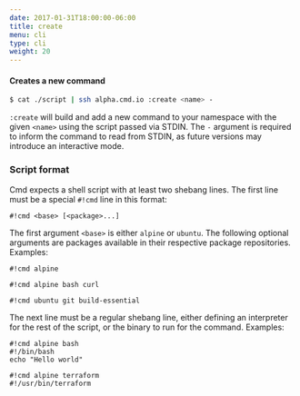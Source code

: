```yaml
---
date: 2017-01-31T18:00:00-06:00
title: create
menu: cli
type: cli
weight: 20
---
```

#### Creates a new command

```sh
$ cat ./script | ssh alpha.cmd.io :create <name> -
```

`:create` will build and add a new command to your namespace with the given
`<name>` using the script passed via STDIN. The `-` argument is required to
inform the command to read from STDIN, as future versions may introduce an
interactive mode.

### Script format

Cmd expects a shell script with at least two shebang lines. The first line
must be a special `#!cmd` line in this format:

```text
#!cmd <base> [<package>...]
```

The first argument `<base>` is either `alpine` or `ubuntu`. The following optional
arguments are packages available in their respective package repositories. Examples:

```text
#!cmd alpine
```

```text
#!cmd alpine bash curl
```

```text
#!cmd ubuntu git build-essential
```

The next line must be a regular shebang line, either defining an interpreter
for the rest of the script, or the binary to run for the command. Examples:

```text
#!cmd alpine bash
#!/bin/bash
echo "Hello world"
```

```text
#!cmd alpine terraform
#!/usr/bin/terraform
```
